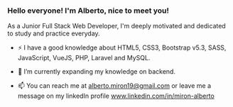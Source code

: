 ### Hello everyone! I'm Alberto, nice to meet you! 

<!--
**MironAlberto/MironAlberto** is a ✨ _special_ ✨ repository because its `README.md` (this file) appears on your GitHub profile.

Here are some ideas to get you started:

- 🔭 I’m currently working on ...
- 🌱 I’m currently learning ...
- 👯 I’m looking to collaborate on ...
- 🤔 I’m looking for help with ...
- 💬 Ask me about ...
- 📫 How to reach me: ...
- 😄 Pronouns: ...
- ⚡ Fun fact: ...
-->

As a Junior Full Stack Web Developer, I'm deeply motivated and dedicated to study and practice everyday. 

- ⚡ I have a good knowledge about HTML5, CSS3, Bootstrap v5.3, SASS, JavaScript, VueJS, PHP, Laravel and MySQL.
- 🔭 I’m currently expanding my knowledge on backend.

- 📫 You can reach me at alberto.miron19@gmail.com or leave me a message on my linkedIn profile www.linkedin.com/in/miron-alberto



